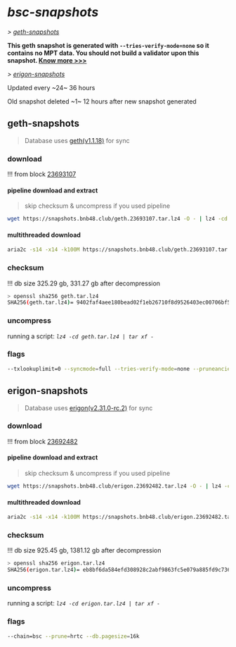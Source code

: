 # *bsc-snapshots*


*\> [geth-snapshots](#geth-snapshots)*

**This geth snapshot is generated with `--tries-verify-mode=none` so it contains no MPT data. You should not build a validator upon this snapshot. [Know more >>>](https://github.com/bnb-chain/bsc/pull/926)**

*\> [erigon-snapshots](#erigon-snapshots)*

Updated every ~24~ 36 hours

Old snapshot deleted ~1~ 12 hours after new snapshot generated

## geth-snapshots


> Database uses [geth(v1.1.18)](https://github.com/bnb-chain/bsc/releases/tag/v1.1.18) for sync


### download

<!-- begin_geth -->

!!! from block [23693107](https://bscscan.com/block/23693107)

#### pipeline download and extract
> skip checksum & uncompress if you used pipeline
```bash
wget https://snapshots.bnb48.club/geth.23693107.tar.lz4 -O - | lz4 -cd | tar xf -
```

#### multithreaded download

```bash
aria2c -s14 -x14 -k100M https://snapshots.bnb48.club/geth.23693107.tar.lz4 -o geth.tar.lz4
```


### checksum

!!! db size 325.29 gb, 331.27 gb after decompression
```bash
> openssl sha256 geth.tar.lz4
SHA256(geth.tar.lz4)= 9402faf4aee180bead02f1eb26710f8d9526403ec00706bf564531e911740299
```

<!-- end_geth -->

### uncompress


running a script: _`lz4 -cd geth.tar.lz4 | tar xf -`_


### flags


```bash
--txlookuplimit=0 --syncmode=full --tries-verify-mode=none --pruneancient=true --diffblock=5000
```


## erigon-snapshots


> Database uses [erigon(v2.31.0-rc.2)](https://github.com/ledgerwatch/erigon/releases/tag/v2.31.0-rc.2) for sync


### download

<!-- begin_erigon -->

!!! from block [23692482](https://bscscan.com/block/23692482)

#### pipeline download and extract
> skip checksum & uncompress if you used pipeline
```bash
wget https://snapshots.bnb48.club/erigon.23692482.tar.lz4 -O - | lz4 -cd | tar xf -
```

#### multithreaded download

```bash
aria2c -s14 -x14 -k100M https://snapshots.bnb48.club/erigon.23692482.tar.lz4 -o erigon.tar.lz4
```


### checksum

!!! db size 925.45 gb, 1381.12 gb after decompression
```bash
> openssl sha256 erigon.tar.lz4
SHA256(erigon.tar.lz4)= eb8bf6da584efd308928c2abf9863fc5e079a885fd9c736fcf781d2f3ad5ae30
```

<!-- end_erigon -->


### uncompress


running a script: _`lz4 -cd erigon.tar.lz4 | tar xf -`_


### flags


```bash
--chain=bsc --prune=hrtc --db.pagesize=16k
```
